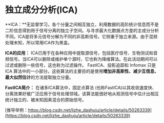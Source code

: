 # 独立成分分析(ICA)
**ICA：**无监督学习，各个分量之间相互独立，利用数据的高阶统计信息而不是二阶信息得到用于信号分离的独立子空间。与寻求最大化数据点方差的主成分分析不同。ICA是将多元信号分解为不同的非高斯信号。它侧重于独立来源。由于混频处理未知，所以常用ICA作为黑盒。
   
**ICA的应用：**  ICA已用于在各种应用中提取源信号，包括医疗信号、生物测试和音频信号。当ICA可以删除或维护单个源时，它也称为降维算法。在此活动期间可以过滤或删除一些信号，这也称为过滤操作。
FastICA、投影追踪和 Infomax 只是 ICA 算法中的一小部分。这些算法的主要目的是使用**增加非高斯性、减少互信息、最大似然估计**的方法提取独立分量。  

**FastICA简介：**
在诸多ICA算法中，固定点算法 (也称FastlCA)以其收敛速度快、分离效果好被广泛应用于信号处理领域。该算法能很好地从观测信号中估计出相互统计独立的、被未知因素混合的原始信号。  

[推导举例：https://blog.csdn.net/lizhe_dashuju/article/details/50263339](https://blog.csdn.net/lizhe_dashuju/article/details/50263339)


